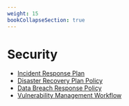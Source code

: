 ```yaml
---
weight: 15
bookCollapseSection: true
---
```


# Security

 - [Incident Response Plan](/security/incident-response-plan)
 - [Disaster Recovery Plan Policy](/security/disaster-recovery-plan-policy)
 - [Data Breach Response Policy](/security/data-breach-response-policy)
 - [Vulnerability Management Workflow](/security/vulnerability-management-workflow)